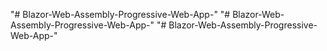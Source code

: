 "# Blazor-Web-Assembly-Progressive-Web-App-" 
"# Blazor-Web-Assembly-Progressive-Web-App-" 
"# Blazor-Web-Assembly-Progressive-Web-App-" 

